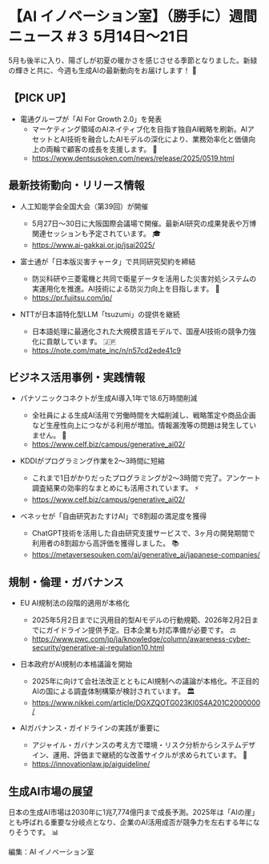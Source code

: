 # 【AI イノベーション室】（勝手に）週間ニュース #３ 5月14日～21日

5月も後半に入り、陽ざしが初夏の暖かさを感じさせる季節となりました。新緑の輝きと共に、今週も生成AIの最新動向をお届けします！ 🌟

## 【PICK UP】

- 電通グループが「AI For Growth 2.0」を発表
  - マーケティング領域のAIネイティブ化を目指す独自AI戦略を刷新。AIアセットとAI技術を融合したAIモデルの深化により、業務効率化と価値向上の両輪で顧客の成長を支援します。 🚀
  - https://www.dentsusoken.com/news/release/2025/0519.html

## 最新技術動向・リリース情報

- 人工知能学会全国大会（第39回）が開催
  - 5月27日～30日に大阪国際会議場で開催。最新AI研究の成果発表や万博関連セッションも予定されています。 🎓
  - https://www.ai-gakkai.or.jp/jsai2025/

- 富士通が「日本版災害チャータ」で共同研究契約を締結
  - 防災科研や三菱電機と共同で衛星データを活用した災害対処システムの実運用化を推進。AI技術による防災力向上を目指します。 📡
  - https://pr.fujitsu.com/jp/

- NTTが日本語特化型LLM「tsuzumi」の提供を継続
  - 日本語処理に最適化された大規模言語モデルで、国産AI技術の競争力強化に貢献しています。 🇯🇵
  - https://note.com/mate_inc/n/n57cd2ede41c9

## ビジネス活用事例・実践情報

- パナソニックコネクトが生成AI導入1年で18.6万時間削減
  - 全社員による生成AI活用で労働時間を大幅削減し、戦略策定や商品企画など生産性向上につながる利用が増加。情報漏洩等の問題は発生していません。 💼
  - https://www.celf.biz/campus/generative_ai02/

- KDDIがプログラミング作業を2～3時間に短縮  
  - これまで1日がかりだったプログラミングが2～3時間で完了。アンケート調査結果の効率的なまとめにも活用されています。 ⚡
  - https://www.celf.biz/campus/generative_ai02/

- ベネッセが「自由研究おたすけAI」で8割超の満足度を獲得
  - ChatGPT技術を活用した自由研究支援サービスで、3ヶ月の開発期間で利用者の8割超から高評価を獲得しました。 📚
  - https://metaversesouken.com/ai/generative_ai/japanese-companies/

## 規制・倫理・ガバナンス

- EU AI規制法の段階的適用が本格化
  - 2025年5月2日までに汎用目的型AIモデルの行動規範、2026年2月2日までにガイドライン提供予定。日本企業も対応準備が必要です。 ⚖️
  - https://www.pwc.com/jp/ja/knowledge/column/awareness-cyber-security/generative-ai-regulation10.html

- 日本政府がAI規制の本格議論を開始
  - 2025年に向けて会社法改正とともにAI規制への議論が本格化。不正目的AIの国による調査体制構築が検討されています。 🏛️
  - https://www.nikkei.com/article/DGXZQOTG023KI0S4A201C2000000/

- AIガバナンス・ガイドラインの実践が重要に
  - アジャイル・ガバナンスの考え方で環境・リスク分析からシステムデザイン、運用、評価まで継続的な改善サイクルが求められています。 🔄
  - https://innovationlaw.jp/aiguideline/

## 生成AI市場の展望

日本の生成AI市場は2030年に1兆7,774億円まで成長予測。2025年は「AIの崖」とも呼ばれる重要な分岐点となり、企業のAI活用成否が競争力を左右する年になりそうです。 📊

編集：AI イノベーション室
